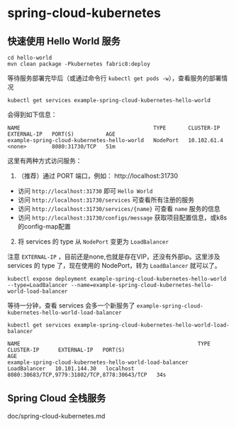 # spring-cloud-kubernetes

## 快速使用 Hello World 服务

```shell script
cd hello-world
mvn clean package -Pkubernetes fabric8:deploy
```

等待服务部署完毕后（或通过命令行 `kubectl get pods -w`），查看服务的部署情况

```shell script
kubectl get services example-spring-cloud-kubernetes-hello-world
```

会得到如下信息：

```text
NAME                                          TYPE       CLUSTER-IP    EXTERNAL-IP   PORT(S)          AGE
example-spring-cloud-kubernetes-hello-world   NodePort   10.102.61.4   <none>        8080:31730/TCP   51m
```

这里有两种方式访问服务：

1. （推荐）通过 PORT 端口，例如： http://localhost:31730

- 访问 `http://localhost:31730` 即可 `Hello World`
- 访问 `http://localhost:31730/services` 可查看所有注册的服务
- 访问 `http://localhost:31730/services/{name}`  可查看 `name` 服务的信息
- 访问 `http://localhost:31730/configs/message` 获取项目配置信息，或k8s的config-map配置

2. 将 services 的 type 从 `NodePort` 变更为 `LoadBalancer`

注意 `EXTERNAL-IP` ，目前还是none,也就是存在VIP，还没有外部ip。这里涉及 services 的 type 了，现在使用的 NodePort，转为 `LoadBalancer` 就可以了。

```shell script
kubectl expose deployment example-spring-cloud-kubernetes-hello-world --type=LoadBalancer --name=example-spring-cloud-kubernetes-hello-world-load-balancer
```

等待一分钟，查看 services 会多一个新服务了 `example-spring-cloud-kubernetes-hello-world-load-balancer`

```shell script
kubectl get services example-spring-cloud-kubernetes-hello-world-load-balancer
```

```shell script
NAME                                                        TYPE           CLUSTER-IP      EXTERNAL-IP   PORT(S)                                        AGE
example-spring-cloud-kubernetes-hello-world-load-balancer   LoadBalancer   10.101.144.30   localhost     8080:30683/TCP,9779:31802/TCP,8778:30643/TCP   34s
```

## Spring Cloud 全栈服务

doc/spring-cloud-kubernetes.md



